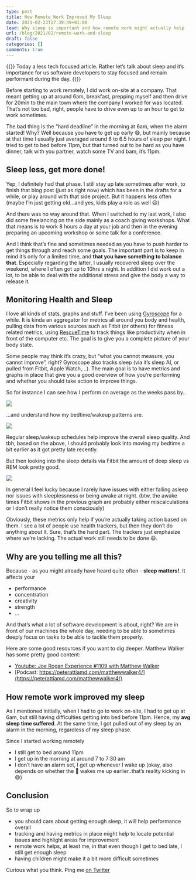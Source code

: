 ```yaml
---
type: post
title: How Remote Work Improved My Sleep
date: 2021-02-23T17:39:49+01:00
lead: Why sleep is important and how remote work might actually help
url: /blog/2021/02/remote-work-and-sleep
draft: false
categories: []
comments: true
---
```

{{<intro>}}
Today a less tech focused article. Rather let’s talk about sleep and it’s importance for us software developers to stay focused and remain performant during the day.
{{</intro>}}

Before starting to work remotely, I did work on-site at a company. That meant getting up at around 6am, breakfast, prepping myself and then drive for 20min to the main town where the company I worked for was located. That’s not too bad, right, people have to drive even up to an hour to get to work sometimes. 

The bad thing is the “hard deadline” in the morning at 6am, when the alarm started! Why? Well because you have to get up early :sweat_smile:, but mainly because at that time I usually just averaged around 6 to 6.5 hours of sleep per night. I tried to get to bed before 11pm, but that turned out to be hard as you have dinner, talk with you partner, watch some TV and bam, it’s 11pm.

## Sleep less, get more done!

Yep, I definitely had that phase. I still stay up late sometimes after work, to finish that blog post (just as right now) which has been in the drafts for a while, or play around with that side project. But it happens less often (maybe I’m just getting old...and yes, kids play a role as well :smiley:)

And there was no way around that. When I switched to my last work, I also did some freelancing on the side mainly as a coach giving workshops. What that means is to work 8 hours a day at your job and then in the evening preparing an upcoming workshop or some talk for a conference. 

And I think that’s fine and sometimes needed as you have to push harder to get things through and reach some goals. The important part is to keep in mind it’s only for a limited time, and **that you have something to balance that**. Especially regarding the latter, I usually recovered sleep over the weekend, where I often got up to 10hrs a night. In addition I did work out a lot, to be able to deal with the additional stress and give the body a way to release it.

## Monitoring Health and Sleep

I love all kinds of stats, graphs and stuff. I’ve been using [Gyroscope](https://gyrosco.pe/) for a while. It is kinda an aggregator for metrics all around you body and health, pulling data from various sources such as Fitbit (or others) for fitness related metrics, using [RescueTime](https://www.rescuetime.com/) to track things like productivity when in front of the computer etc. The goal is to give you a complete picture of your body state.

Some people may think it’s crazy, but “what you cannot measure, you cannot improve”, right? Gyroscope also tracks sleep (via it’s sleep AI, or pulled from Fitbit, Apple Watch,...). The main goal is to have metrics and graphs in place that give you a good overview of how you’re performing and whether you should take action to improve things.

So for instance I can see how I perform on average as the weeks pass by..

![](/blog/assets/imgs/67718bff-ec62-4110-b76e-a7165f6a4e47.jpeg)

...and understand how my bedtime/wakeup patterns are.

![](/blog/assets/imgs/857f6573-4536-47b6-9097-71d910d7ba8e.jpeg)

Regular sleep/wakeup schedules help improve the overall sleep quality. And tbh, based on the above, I should probably look into moving my bedtime a bit earlier as it got pretty late recently.

But then looking into the sleep details via Fitbit the amount of deep sleep vs REM look pretty good.

![](/blog/assets/imgs/sleep-cycle.png)

In general I feel lucky because I rarely have issues with either falling asleep nor issues with sleeplessness or being awake at night. (btw, the awake times Fitbit shows in the previous graph are probably either miscalculations or I don’t really notice them consciously)

Obviously, these metrics only help if you’re actually taking action based on them. I see a lot of people use health trackers, but then they don’t do anything about it. Sure, that’s the hard part. The trackers just emphasize where we’re lacking. The actual work still needs to be done :smiley:.

## Why are you telling me all this?

Because - as you might already have heard quite often - **sleep matters!**. It affects your

- performance
- concentration
- creativity
- strength
- ...

And that’s what a lot of software development is about, right? We are in front of our machines the whole day, needing to be able to sometimes deeply focus on tasks to be able to tackle them properly.

Here are some good resources if you want to dig deeper. Matthew Walker has some pretty good content:

- [Youtube: Joe Rogan Experience #1109 with Matthew Walker](https://youtu.be/pwaWilO_Pig)
- [Podcast: https://peterattiamd.com/matthewwalker4/](https://peterattiamd.com/matthewwalker4/)

## How remote work improved my sleep

As I mentioned initially, when I had to go to work on-site, I had to get up at 6am, but still having difficulties getting into bed before 11pm. Hence, my **avg sleep time suffered**. At the same time, I got pulled out of my sleep by an alarm in the morning, regardless of my sleep phase.

Since I started working remotely

- I still get to bed around 11pm
- I get up in the morning at around 7 to 7:30 am
- I don’t have an alarm set, I get up whenever I wake up (okay, also depends on whether the :baby: wakes me up earlier..that’s reality kicking in :sweat_smile:)

## Conclusion

So to wrap up

- you should care about getting enough sleep, it will help performance overall
- tracking and having metrics in place might help to locate potential issues and highlight areas for improvement
- remote work helps, at least me, in that even though I get to bed late, I still get enough sleep
- having children might make it a bit more difficult sometimes

Curious what you think. Ping me [on Twitter](https://twitter.com/juristr)